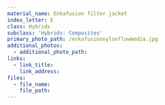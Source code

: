 ```yaml
---
material_name: Enkafusion filter jacket
index_letter: E
class: Hybrids
subclass: 'Hybrids: Composites'
primary_photo_path: /enkafusionnylonflowmedia.jpg
additional_photos:
  - additional_photo_path:
links:
  - link_title:
    link_address:
files:
  - file_name:
    file_path:
---
```



